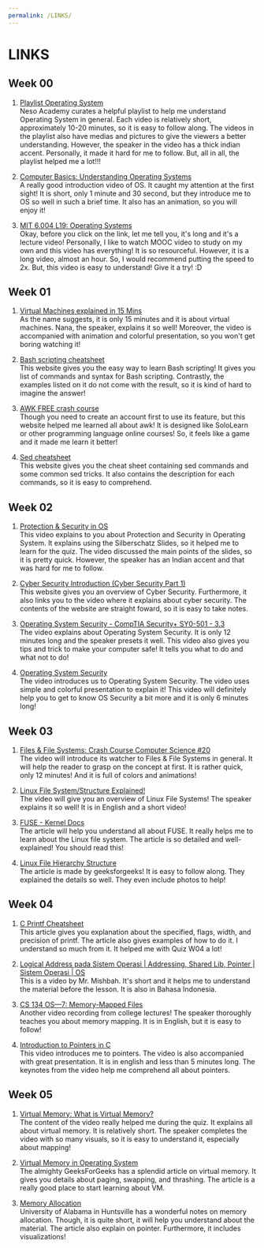 ```yaml
---
permalink: /LINKS/
---
```


# LINKS

## Week 00

1. [Playlist Operating System](https://www.youtube.com/playlist?list=PLBlnK6fEyqRiVhbXDGLXDk_OQAeuVcp2O)<br>
Neso Academy curates a helpful playlist to help me understand Operating System in general. Each video is relatively short, approximately 10-20 minutes, so it is easy to follow along.
The videos in the playlist also have medias and pictures to give the viewers a better understanding. 
However, the speaker in the video has a thick indian accent. Personally, it made it hard for me to follow. But, all in all, the playlist helped me a lot!!!

2. [Computer Basics: Understanding Operating Systems](https://www.youtube.com/watch?v=fkGCLIQx1MI)<br>
A really good introduction video of OS. It caught my attention at the first sight! 
It is short, only 1 minute and 30 second, but they introduce me to OS so well in such a brief time.
It also has an animation, so you will enjoy it! 


3. [MIT 6.004 L19: Operating Systems](https://www.youtube.com/watch?v=Dj2hN_pFA8w)<br>
Okay, before you click on the link, let me tell you, it's long and it's a lecture video! Personally, I like to watch MOOC video to study on my own and this video has everything!
It is so resourceful. However, it is a long video, almost an hour. So, I would recommend putting the speed to 2x. But, this video is easy to understand! Give it a try! :D

## Week 01

1. [Virtual Machines explained in 15 Mins](https://www.youtube.com/watch?v=mQP0wqNT_DI)<br>
As the name suggests, it is only 15 minutes and it is about virtual machines. Nana, the speaker, explains it so well! 
Moreover, the video is accompanied with animation and colorful presentation, so you won't get boring watching it!

2. [Bash scripting cheatsheet](https://devhints.io/bash)<br>
This website gives you the easy way to learn Bash scripting! It gives you list of commands and syntax for Bash scripting. 
Contrastly, the examples listed on it do not come with the result, so it is kind of hard to imagine the answer!

3. [AWK FREE crash course](https://www.shortcutfoo.com/app/dojos/awk/)<br>
Though you need to create an account first to use its feature, but this website helped me learned all about awk! It is designed like SoloLearn or other programming language online courses!
So, it feels like a game and it made me learn it better!

4. [Sed cheatsheet](https://quickref.me/sed)<br>
This website gives you the cheat sheet containing sed commands and some common sed tricks. It also contains the description for each commands, so it is easy to comprehend.

## Week 02

1. [Protection & Security in OS](https://www.youtube.com/watch?v=DKb7KhfoZmU)<br>
This video explains to you about Protection and Security in Operating System. It explains using the Silberschatz Slides, so it helped me to learn for the quiz.
The video discussed the main points of the slides, so it is pretty quick. However, the speaker has an Indian accent and that was hard for me to follow.

2. [Cyber Security Introduction (Cyber Security Part 1)](https://www.silicondojo.com/cyber-security-introduction-cyber-security-part-1/)<br>
This website gives you an overview of Cyber Security. Furthermore, it also links you to the video where it explains about cyber security. 
The contents of the website are straight foward, so it is easy to take notes.

3. [Operating System Security - CompTIA Security+ SY0-501 - 3.3](https://www.youtube.com/watch?v=fAhvVqw_dus)<br>
The video explains about Operating System Security. It is only 12 minutes long and the speaker presets it well.
This video also gives you tips and trick to make your computer safe! It tells you what to do and what not to do!

4. [Operating System Security](https://www.youtube.com/watch?v=07BFhXIpWmA)<br>
The video introduces us to Operating System Security. The video uses simple and colorful presentation to explain it!
This video will definitely help you to get to know OS Security a bit more and it is only 6 minutes long!

## Week 03

1. [Files & File Systems: Crash Course Computer Science #20](https://www.youtube.com/watch?v=KN8YgJnShPM)<br>
The video will introduce its watcher to Files & File Systems in general. It will help the reader to grasp on the concept at first.
It is rather quick, only 12 minutes! And it is full of colors and animations!

2. [Linux File System/Structure Explained!](https://www.youtube.com/watch?v=HbgzrKJvDRw)<br>
The video will give you an overview of Linux File Systems! The speaker explains it so well! It is in English and a short video!

3. [FUSE - Kernel Docs](https://www.kernel.org/doc/html/latest/filesystems/fuse.html)<br>
The article will help you understand all about FUSE. It really helps me to learn about the Linux file system. 
The article is so detailed and well-explained! You should read this!

4. [Linux File Hierarchy Structure](https://www.geeksforgeeks.org/linux-file-hierarchy-structure/)<br>
The article is made by geeksforgeeks! It is easy to follow along. They explained the details so well. They even include photos to help!

## Week 04

1. [C Printf Cheatsheet](https://legacy.cplusplus.com/reference/cstdio/printf/)<br>
This article gives you explanation about the specified, flags, width, and precision of printf.
The article also gives examples of how to do it. I understand so much from it.  It helped me with Quiz W04 a lot! 

2. [Logical Address pada Sistem Operasi | Addressing, Shared Lib, Pointer | Sistem Operasi | OS](https://www.youtube.com/watch?v=AY-ctysI5jc)<br>
This is a video by Mr. Mishbah. It's short and it helps me to understand the material before the lesson. It is also in Bahasa Indonesia.

3. [CS 134 OS—7: Memory-Mapped Files](https://www.youtube.com/watch?v=nPIhoJ6lKeQ)<br>
Another video recording from college lectures! The speaker thoroughly teaches you about memory mapping. It is in English, but it is easy to follow!

4. [Introduction to Pointers in C](https://www.youtube.com/watch?v=f2i0CnUOniA)<br>
This video introduces me to pointers. The video is also accompanied with great presentation. It is in english and less than 5 minutes long.
The keynotes from the video help me comprehend all about pointers.

## Week 05

1. [Virtual Memory: What is Virtual Memory?](https://www.youtube.com/watch?v=qlH4-oHnBb8)<br>
The content of the video really helped me during the quiz. It explains all about virtual memory. It is relatively short.
The speaker completes the video with so many visuals, so it is easy to understand it, especially about mapping!

2. [Virtual Memory in Operating System](https://www.geeksforgeeks.org/virtual-memory-in-operating-system/)<br>
The almighty GeeksForGeeks has a splendid article on virtual memory. It gives you details about paging, swapping, and thrashing.
The article is a really good place to start learning about VM.

3. [Memory Allocation](https://www.cs.uah.edu/~rcoleman/Common/C_Reference/MemoryAlloc.html)<br>
University of Alabama in Huntsville has a wonderful notes on memory allocation. Though, it is quite short, it will help you understand about the material.
The article also explain on pointer. Furthermore, it includes visualizations!
 
